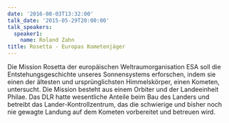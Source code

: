 ```yaml
---
date: '2016-08-03T13:32:00'
talk_date: '2015-05-29T20:00:00'
talk_speakers:
  speaker1:
    name: Roland Zahn
title: Rosetta - Europas Kometenjäger
---
```


Die Mission Rosetta der europäischen Weltraumorganisation ESA soll die Entstehungsgeschichte unseres Sonnensystems erforschen, indem sie einen der ältesten und ursprünglichsten Himmelskörper, einen Kometen, untersucht. Die Mission besteht aus einem Orbiter und der Landeeinheit Philae. Das DLR hatte wesentliche Anteile beim Bau des Landers und betreibt das Lander-Kontrollzentrum, das die schwierige und bisher noch nie gewagte Landung auf dem Kometen vorbereitet und betreuen wird.